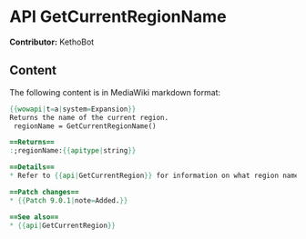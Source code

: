 # API GetCurrentRegionName

**Contributor:** KethoBot

## Content

The following content is in MediaWiki markdown format:

```mediawiki
{{wowapi|t=a|system=Expansion}}
Returns the name of the current region.
 regionName = GetCurrentRegionName()

==Returns==
:;regionName:{{apitype|string}}

==Details==
* Refer to {{api|GetCurrentRegion}} for information on what region names this function can return, as well as details on quirks these two functions share.

==Patch changes==
* {{Patch 9.0.1|note=Added.}}

==See also==
* {{api|GetCurrentRegion}}
```